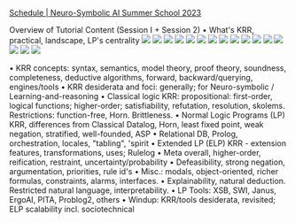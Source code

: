 [Schedule | Neuro-Symbolic AI Summer School 2023](https://neurosymbolic.github.io/nsss2023/schedule.html)

Overview of Tutorial Content (Session I + Session 2)
• What's KRR, practical, landscape, LP's centrality
![](https://i.imgur.com/tMlYmGp.png)
![](https://i.imgur.com/noKipEg.png)
![](https://i.imgur.com/7svoIPT.png)
![](https://i.imgur.com/XyFViMg.png)
![](https://i.imgur.com/EvbIIUY.png)
![](https://i.imgur.com/Q6qIbBM.png)
![](https://i.imgur.com/SBD702u.png)
![](https://i.imgur.com/2J50uqk.png)
![](https://i.imgur.com/v4UYUrd.png)
![](https://i.imgur.com/pOiJGrX.png)
![](https://i.imgur.com/ER0LxQN.png)
![](https://i.imgur.com/dvOvzbZ.png)
![](https://i.imgur.com/AwnRiHK.png)
![](https://i.imgur.com/Ih7uukH.png)
![](https://i.imgur.com/JSt81iL.png)
![](https://i.imgur.com/N42fd7r.png)

• KRR concepts: syntax, semantics, model theory, proof theory, soundness, completeness,
deductive algorithms, forward, backward/querying, engines/tools
• KRR desiderata and foci: generally; for Neuro-symbolic / Learning-and-reasoning
• Classical logic KRR: propositional: first-order, logical functions; higher-order;
satisfiability, refutation, resolution, skolems. Restrictions: function-free, Horn. Brittleness.
• Normal Logic Programs (LP) KRR, differences from Classical
Datalog, Horn, least fixed point, weak negation, stratified, well-founded, ASP
• Relational DB, Prolog, orchestration, locales, "tabling", 'spirit
• Extended LP (ELP) KRR - extension features, transformations, uses; Rulelog
• Meta overall, higher-order, reification, restraint, uncertainty/probability
• Defeasibility, strong negation, argumentation, priorities, rule id's
• Misc.: modals, object-oriented, richer formulas, constraints, alarms, interfaces.
• Explainability, natural deduction. Restricted natural language, interpretability.
• LP Tools: XSB, SWI, Janus, ErgoAI, PITA, Problog2, others
• Windup: KRR/tools desiderata, revisited; ELP scalability incl. sociotechnical